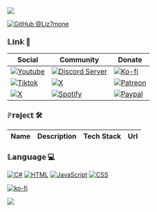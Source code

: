 <img src="https://github.com/dekrypted/dekrypted/blob/output/github-contribution-grid-snake-dark.svg#gh-dark-mode-only">

[![GitHub @Liz7mone](https://img.shields.io/github/followers/Liz7mone?label=follow&style=social)](https://github.com/Liz7mone)


### 𝕃𝕚𝕟𝕜 🔗
| Social | Community | Donate |
| ------ | --------- | ------ |
| [![Youtube](https://img.shields.io/badge/-Youtube-white?style=flat-square&logo=Youtube&logoColor=red)](https://www.youtube.com/@Liz7mone0) | [![Discord Server](https://img.shields.io/badge/-Discord-blue?style=flat-square&logo=Discord&logoColor=white)](https://discord.gg/spatium) | [![Ko-fi](https://img.shields.io/badge/-Ko--Fi-red?style=flat-square&logo=Ko-Fi&logoColor=white)](https://ko-fi.com/liz7mone)
| [![Tiktok](https://img.shields.io/badge/-Tiktok-black?style=flat-square&logo=Tiktok&logoColor=white)](https://www.tiktok.com/@Liz7mone) | [![X](https://img.shields.io/badge/-Telegram-white?style=flat-square&logo=Telegram&logoColor=blue)](https://t.me/Liz7mone) | [![Patreon](https://img.shields.io/badge/-Patreon-black?style=flat-square&logo=Patreon&logoColor=white)](patreon.com/Liz7mone)
| [![X](https://img.shields.io/badge/-Twitter-black?style=flat-square&logo=X&logoColor=white)](https://t.me/Liz7mone) | [![Spotify](https://img.shields.io/badge/Spotify-1ED760?logo=spotify&logoColor=white)](https://spotify.com/Liz7mone) | [![Paypal](https://img.shields.io/badge/-Paypal-blue?style=flat-square&logo=P=darkblue)](https://paypal.me/Liz7mone0)

### ℙ𝕣𝕠𝕛𝕖𝕔𝕥 🛠
| Name | Description | Tech Stack | Url |
| ---- | ----------- | ---------- | --- |

### 𝕃𝕒𝕟𝕘𝕦𝕒𝕘𝕖 💻
[![C#](https://custom-icon-badges.demolab.com/badge/C%23-%23239120.svg?logo=cshrp&logoColor=white)](#)
[![HTML](https://img.shields.io/badge/HTML-%23E34F26.svg?logo=html5&logoColor=white)](#)
[![JavaScript](https://img.shields.io/badge/JavaScript-F7DF1E?logo=javascript&logoColor=000)](#)
[![CSS](https://img.shields.io/badge/CSS-1572B6?logo=css3&logoColor=fff)](#)

[![ko-fi](https://ko-fi.com/img/githubbutton_sm.svg)](https://ko-fi.com/M4M013Y6HD)

<!--

<img src="tenor.gif" width="1500">

Other
-
> [!NOTE]
> Useful information that users should know, even when skimming content.

> [!TIP]
> Helpful advice for doing things better or more easily.

> [!IMPORTANT]
> Key information users need to know to achieve their goal.

> [!WARNING]
> Urgent info that needs immediate user attention to avoid problems.

> [!CAUTION]
> Advises about risks or negative outcomes of certain actions.
-->

![](https://raw.githubusercontent.com/Trilokia/Trilokia/379277808c61ef204768a61bbc5d25bc7798ccf1/bottom_header.svg)
